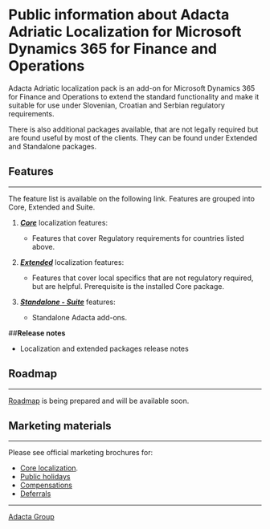 # Public information about Adacta Adriatic Localization for Microsoft Dynamics 365 for Finance and Operations

Adacta Adriatic localization pack is an add-on for Microsoft Dynamics 365 for Finance and Operations to extend the standard functionality and make it suitable for use under Slovenian, Croatian and Serbian regulatory requirements.

There is also additional packages available, that are not legally required but are found useful by most of the clients. They can be found under Extended and Standalone packages. 


## **Features**
---

The feature list is available on the following link. Features are grouped into Core, Extended and Suite.

1. **[_Core_](/Help/Core-Localization)** localization features: 
    * Features that cover Regulatory requirements for countries listed above. 

2. **[_Extended_](/Help/Extended-Localization)** localization features: 
    * Features that cover local specifics that are not regulatory required, but are helpful. Prerequisite is the installed Core package.

3. **[_Standalone - Suite_](/Help/Standalone-solutions-\(Suite\))** features: 
    * Standalone Adacta add-ons. 

##**Release notes**
- Localization and extended packages release notes


## **Roadmap**
---

[Roadmap](Roadmap.md) is being prepared and will be available soon.

## **Marketing materials**
---

Please see official marketing brochures for:
-  [Core localization](http://resources.adacta-group.com/sites/58f8940b4c193e9fd30633c8/content_entry58f89d794c193e264120ffc2/5b6316d74c193e3793016f96/files/Dynamics_365_FO_Localization_Pack.pdf?1567087120). 
- [Public holidays](http://resources.adacta-group.com/sites/58f8940b4c193e9fd30633c8/content_entry58f89d794c193e264120ffc2/5b6ac0184c193eab2a000437/files/Dynamics_365_for_Finance_and_Operations_Public_Holiday_Functionality.pdf?1545291652)
- [Compensations](http://resources.adacta-group.com/sites/58f8940b4c193e9fd30633c8/content_entry58f89d794c193e264120ffc2/5b6ac1744c193ec55d0107ee/files/Dynamics_365_for_Operations_Compensations.pdf?1545291652)
- [Deferrals](http://resources.adacta-group.com/sites/58f8940b4c193e9fd30633c8/content_entry58f89d794c193e264120ffc2/5b6ac1cb4c193ec55d0108b2/files/Dynamics_365_for_Operations_Deferrals.pdf?1545291652)


-------------
[Adacta Group](https://www.adacta-group.com/solutions/erp) 